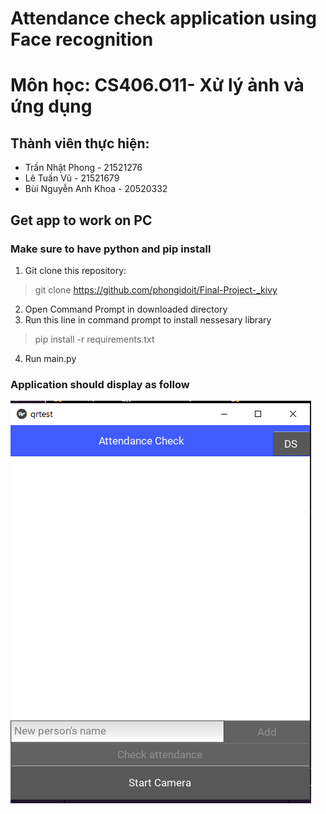 # Attendance check application using Face recognition
  
# Môn học: CS406.O11- Xử lý ảnh và ứng dụng

## Thành viên thực hiện: 
- Trần Nhật Phong - 21521276
- Lê Tuấn Vũ - 21521679 
- Bùi Nguyễn Anh Khoa - 20520332

## Get app to work on PC
### Make sure to have python and pip install
1. Git clone this repository:
> git clone https://github.com/phongidoit/Final-Project-_kivy
2. Open Command Prompt in downloaded directory
3. Run this line in command prompt to install nessesary library 
> pip install -r requirements.txt
4. Run main.py

### Application should display as follow
![App start up screen](App_startup.png)